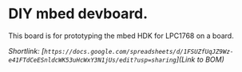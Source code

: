 # DIY mbed devboard.

This board is for prototyping the mbed HDK for LPC1768 on a board.

*Shortlink: [`https://docs.google.com/spreadsheets/d/1FSUZfUqJZ9Wz-e41FTdCeESnldcWK53uHcWxY3N1jUs/edit?usp=sharing`](Link to BOM)*